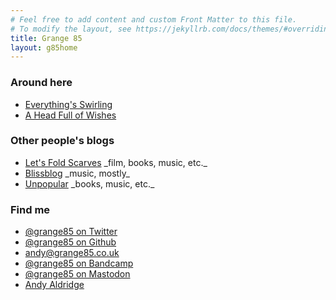 ```yaml
---
# Feel free to add content and custom Front Matter to this file.
# To modify the layout, see https://jekyllrb.com/docs/themes/#overriding-theme-defaults
title: Grange 85
layout: g85home
---
```

<h3>Around here</h3>
<ul>
  <li><a href="swirling/">Everything's Swirling</a></li>
  <li><a href="https://www.fullofwishes.co.uk">A Head Full of Wishes</a></li>
</ul>

<h3>Other people's blogs</h3>
<ul>
  <li><a href="https://www.moley75.co.uk/">Let's Fold Scarves</a> _film, books, music, etc._</li>
  <li><a href="http://blissout.blogspot.com/">Blissblog</a> _music, mostly_</li>
  <li><a href="https://unpopularuk.wordpress.com/">Unpopular</a> _books, music, etc._</li>
</ul>

<h3>Find me</h3>
<ul>
  <li><a href="https://twitter.com/grange85" rel="me">@grange85 on Twitter</a></li>
  <li><a href="https://github.com/grange85" rel="me">@grange85 on Github</a></li>
  <li><a href="mailto:andy@grange85.co.uk" rel="me">andy@grange85.co.uk</a></li>
  <li><a href="https://bandcamp.com/grange85" rel="me">@grange85 on Bandcamp</a></li>
  <li><a rel="me" href="https://mas.to/@grange85">@grange85 on Mastodon</a></li>
  <li><a class="h-card p-name" href="https://www.grange85.co.uk/">Andy Aldridge</a></li>
</ul>


